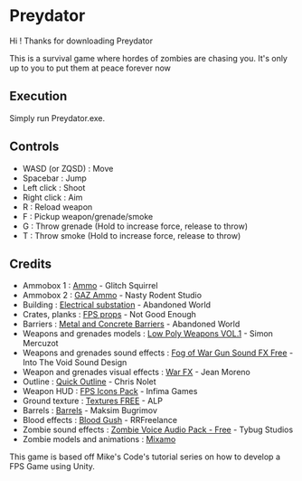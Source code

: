 <h1>Preydator</h1>

Hi ! Thanks for downloading Preydator

This is a survival game where hordes of zombies are chasing you. It's only up to you to put them at peace forever now

<h2>Execution</h2>
Simply run Preydator.exe.

<h2>Controls</h2>
<ul>
  <li>WASD (or ZQSD) : Move</li>
  <li>Spacebar : Jump</li>
  <li>Left click : Shoot</li>
  <li>Right click : Aim</li>
  <li>R : Reload weapon</li>
  <li>F : Pickup weapon/grenade/smoke</li>
  <li>G : Throw grenade (Hold to increase force, release to throw)</li>
  <li>T : Throw smoke (Hold to increase force, release to throw)</li>
</ul>

<h2>Credits</h2>
<ul>
  <li>Ammobox 1 : <a href="https://assetstore.unity.com/packages/3d/props/ammo-157327">Ammo</a> - Glitch Squirrel</li>
  <li>Ammobox 2 : <a href="https://assetstore.unity.com/packages/3d/props/weapons/gaz-ammo-63382">GAZ Ammo</a> - Nasty Rodent Studio</li>
  <li>Building : <a href="https://assetstore.unity.com/packages/3d/props/exterior/electrical-substation-190678">Electrical substation</a> - Abandoned World </li>
  <li>Crates, planks : <a href="https://assetstore.unity.com/packages/3d/props/industrial/fps-props-147172">FPS props</a> - Not Good Enough</li>
  <li>Barriers : <a href="https://assetstore.unity.com/packages/3d/props/exterior/metal-and-concrete-barriers-231794">Metal and Concrete Barriers</a> - Abandoned World</li>
  <li>Weapons and grenades models : <a href="https://assetstore.unity.com/packages/3d/props/guns/low-poly-weapons-vol-1-151980">Low Poly Weapons VOL.1</a> - Simon Mercuzot</li>
  <li>Weapons and grenades sound effects : <a href="https://assetstore.unity.com/packages/audio/sound-
  <li>fx/weapons/fog-of-war-gun-sound-fx-free-66100">Fog of War Gun Sound FX Free</a> - Into The Void Sound Design</li>
  <li>Weapon and grenades visual effects : <a href="https://assetstore.unity.com/packages/vfx/particles/war-fx-5669">War FX</a> - Jean Moreno</li>
  <li>Outline : <a href="https://assetstore.unity.com/packages/tools/particles-effects/quick-outline-115488">Quick Outline</a> - Chris Nolet</li>
  <li>Weapon HUD : <a href="https://assetstore.unity.com/packages/2d/gui/icons/fps-icons-pack-45240">FPS Icons Pack</a> - Infima Games</li>
  <li>Ground texture : <a href="https://assetstore.unity.com/packages/2d/textures-materials/textures-free-122421">Textures FREE</a> - ALP</li>
  <li>Barrels : <a href="https://assetstore.unity.com/packages/3d/environments/industrial/barrels-63623">Barrels</a> - Maksim Bugrimov</li>
  <li>Blood effects : <a href="https://assetstore.unity.com/packages/vfx/particles/blood-gush-73426">Blood Gush</a> - RRFreelance</li>
  <li>Zombie sound effects : <a href="https://assetstore.unity.com/packages/audio/sound-fx/creatures/zombie-voice-audio-pack-free-196645">Zombie Voice Audio Pack - Free</a> - Tybug Studios</li>
  <li>Zombie models and animations : <a href="www.mixamo.com">Mixamo</a></li>
</ul>

This game is based off Mike's Code's tutorial series on how to develop a FPS Game using Unity.
